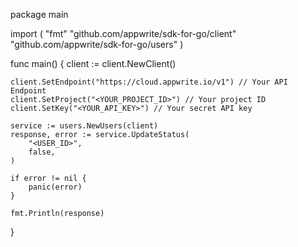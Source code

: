 package main

import (
    "fmt"
    "github.com/appwrite/sdk-for-go/client"
    "github.com/appwrite/sdk-for-go/users"
)

func main() {
    client := client.NewClient()

    client.SetEndpoint("https://cloud.appwrite.io/v1") // Your API Endpoint
    client.SetProject("<YOUR_PROJECT_ID>") // Your project ID
    client.SetKey("<YOUR_API_KEY>") // Your secret API key

    service := users.NewUsers(client)
    response, error := service.UpdateStatus(
        "<USER_ID>",
        false,
    )

    if error != nil {
        panic(error)
    }

    fmt.Println(response)
}
